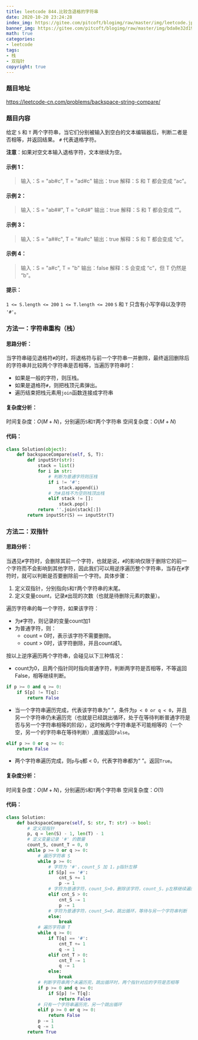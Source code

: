 ```yaml
---
title: leetcode 844.比较含退格的字符串
date: 2020-10-20 23:24:28
index_img: https://gitee.com/pitcoft/blogimg/raw/master/img/leetcode.jpg
banner_img: https://gitee.com/pitcoft/blogimg/raw/master/img/bda8e32d19707e8ac881c6a8ee9cd733.jpg
math: true
categories:
- leetcode
tags:
- 栈
- 双指针
copyright: true
---
```

### 题目地址
<https://leetcode-cn.com/problems/backspace-string-compare/>

### 题目内容

给定 `S` 和 `T` 两个字符串，当它们分别被输入到空白的文本编辑器后，判断二者是否相等，并返回结果。 `#` 代表退格字符。

**注意**：如果对空文本输入退格字符，文本继续为空。

#### 示例 1：
> 输入：S = "ab#c", T = "ad#c"
> 输出：true
> 解释：S 和 T 都会变成 “ac”。

#### 示例 2：
> 输入：S = "ab##", T = "c#d#"
> 输出：true
> 解释：S 和 T 都会变成 “”。

#### 示例 3：
> 输入：S = "a##c", T = "#a#c"
> 输出：true
> 解释：S 和 T 都会变成 “c”。

#### 示例 4：
> 输入：S = "a#c", T = "b"
> 输出：false
> 解释：S 会变成 “c”，但 T 仍然是 “b”。

#### 提示：
`1 <= S.length <= 200`
`1 <= T.length <= 200`
`S` 和 `T` 只含有小写字母以及字符` '#'`。


### 方法一：字符串重构（栈）
#### 思路分析：
当字符串碰见退格符`#`的时，将退格符与前一个字符串一并删除，最终返回删除后的字符串并比较两个字符串是否相等，当遍历字符串时：
- 如果是一般的字符，则压栈。
- 如果是退格符`#`，则把栈顶元素弹出。
- 遍历结束把栈元素用`join`函数连接成字符串

#### 复杂度分析：
时间复杂度：$O(M+N)$，分别遍历`S`和`T`两个字符串
空间复杂度：$O(M+N)$

#### 代码：
```python
class Solution(object):
    def backspaceCompare(self, S, T):
        def inputStr(str):
            stack = list()
            for i in str:
                # 判断为普通字符则压栈
                if i != '#':
                    stack.append(i)
                # 为#且栈不为空则栈顶出栈
                elif stack != []:
                    stack.pop()
            return ''.join(stack[:])
        return inputStr(S) == inputStr(T)
```
### 方法二：双指针
#### 思路分析：
当遇见`#`字符时，会删除其前一个字符，也就是说，`#`的影响仅限于删除它的前一个字符而不会影响到其他字符，因此我们可以用逆序遍历整个字符串，当存在`#`字符时，就可以判断是否要删除前一个字符。具体步骤：
1. 定义双指针，分别指向`S`和`T`两个字符串的末尾。
2. 定义变量count，记录`#`出现的次数（也就是待删除元素的数量）。

 遍历字符串的每一个字符，如果该字符：
- 为`#`字符，则记录的变量count加1
- 为普通字符，则：
	- count = 0时，表示该字符不需要删除。
	- count > 0时，该字符删除，并且count减1。

按以上逆序遍历两个字符串，会碰见以下三种情况：
- count为0，且两个指针同时指向普通字符，判断两字符是否相等，不等返回False，相等继续判断。
```python
if p >= 0 and q >= 0:
	if S[p] != T[q]:
		return False
```
- 当一个字符串遍历完成，代表该字符串为“ ”，条件为`p < 0 or q < 0`，并且另一个字符串仍未遍历完（也就是已经跳出循环，处于在等待判断普通字符是否与另一个字符串相等的阶段），这时候两个字符串是不可能相等的（一个空，另一个的字符串在等待判断）,直接返回`False`。
```python
elif p >= 0 or q >= 0:
	return False
```
- 两个字符串遍历完成，则`p`与`q`都 < 0，代表字符串都为“ ”。返回`True`。
#### 复杂度分析：

时间复杂度：$O(M+N)$，分别遍历`S`和`T`两个字符串
空间复杂度：$O(1)$

#### 代码：

```python
class Solution:
    def backspaceCompare(self, S: str, T: str) -> bool:
        # 定义双指针
        p, q = len(S) - 1, len(T) - 1
        # 定义变量记录 '#' 的数量
        count_S, count_T = 0, 0
        while p >= 0 or q >= 0:
            # 遍历字符串 S
            while p >= 0:
                # 字符为 '#'，count_S 加 1，p指针左移
                if S[p] == '#':
                    cnt_S += 1
                    p -= 1
                # 字符为普通字符，count_S>0，删除该字符，count_S，p左移继续遍历
                elif cnt_S > 0:
                    cnt_S -= 1
                    p -= 1
                # 字符为普通字符，count_S=0，跳出循环，等待与另一个字符串判断
                else:
                    break
            # 遍历字符串 T
            while q >= 0:
                if T[q] == '#':
                    cnt_T += 1
                    q -= 1
                elif cnt_T > 0:
                    cnt_T -= 1
                    q -= 1
                else:
                    break
            # 判断字符串两个未遍历完，跳出循环时，两个指针对应的字符是否相等
            if p >= 0 and q >= 0:
                if S[p] != T[q]:
                    return False
            # 只有一个字符串遍历完，另一个跳出循环
            elif p >= 0 or q >= 0:
                return False
            p -= 1
            q -= 1
        return True
```